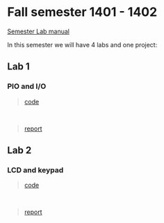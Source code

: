 # Fall semester 1401 - 1402

[Semester Lab manual](LAB-manual.pdf)

In this semester we will have 4 labs and one project:

## Lab 1

### PIO and I/O

> [code](./LAB%201/ard_code.ino)
<br/>

> [report](./LAB%201/report.pdf)

## Lab 2

### LCD and keypad

> [code](./LAB%202/calculator_1.ino)
<br/>

> [report](./LAB%202/report.pdf)
